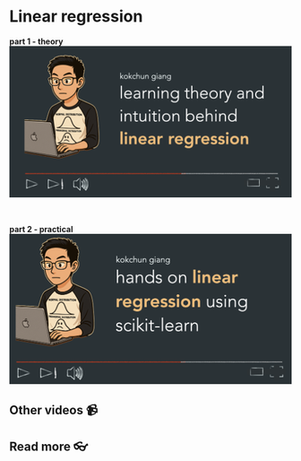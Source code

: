 # Linear regression

**part 1 - theory**
<a href="https://youtu.be/VPzzKysvLC8" target="_blank">
  <img src="https://github.com/kokchun/assets/blob/main/machine_learning/linear_regression_theory.png?raw=true" alt="linear regression" width="600">
</a>

<br/>

**part 2 - practical**
<a href="https://youtu.be/Ll5-jWDMQ7o" target="_blank">
<img src="https://github.com/kokchun/assets/blob/main/machine_learning/linear_reg_practical.png?raw=true" alt="linear regression" width="600">
</a>

## Other videos 📹

## Read more 👓
